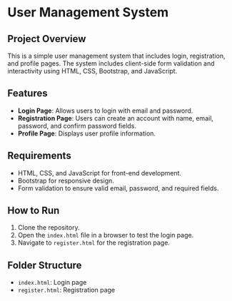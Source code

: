 # User Management System

## Project Overview
This is a simple user management system that includes login, registration, and profile pages. The system includes client-side form validation and interactivity using HTML, CSS, Bootstrap, and JavaScript.

## Features
- **Login Page**: Allows users to login with email and password.
- **Registration Page**: Users can create an account with name, email, password, and confirm password fields.
- **Profile Page**: Displays user profile information.

## Requirements
- HTML, CSS, and JavaScript for front-end development.
- Bootstrap for responsive design.
- Form validation to ensure valid email, password, and required fields.

## How to Run
1. Clone the repository.
2. Open the `index.html` file in a browser to test the login page.
3. Navigate to `register.html` for the registration page.

## Folder Structure
- `index.html`: Login page
- `register.html`: Registration page
